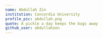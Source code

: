 ```yaml
---
name: Abdullah Zin
institution: Concordia University
profile_pic: abdullah.png
quote: A pickle a day keeps the bugs away
github_user: abdullahzen
---
```

